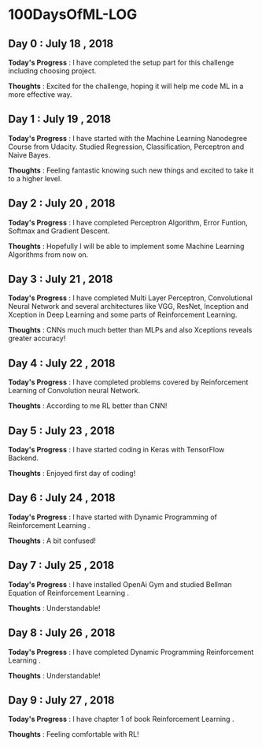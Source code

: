 # 100DaysOfML-LOG
## Day 0 : July 18 , 2018
 
**Today's Progress** : I have completed the setup part for this challenge including choosing project.

**Thoughts** : Excited for the challenge, hoping it will help me code ML in a more effective way.

## Day 1 : July 19 , 2018
 
**Today's Progress** : I have started with the Machine Learning Nanodegree Course from Udacity. Studied Regression, Classification, Perceptron and Naive Bayes.

**Thoughts** : Feeling fantastic knowing such new things and excited to take it to a higher level.

## Day 2 : July 20 , 2018
 
**Today's Progress** : I have completed Perceptron Algorithm, Error Funtion, Softmax and Gradient Descent.

**Thoughts** : Hopefully I will be able to implement some Machine Learning Algorithms from now on.

## Day 3 : July 21 , 2018
 
**Today's Progress** : I have completed Multi Layer Perceptron, Convolutional Neural Network and several architectures like VGG, ResNet, Inception and Xception in Deep Learning and some parts of Reinforcement Learning.

**Thoughts** : CNNs much much better than MLPs and also Xceptions reveals greater accuracy!

## Day 4 : July 22 , 2018
 
**Today's Progress** : I have completed problems covered by Reinforcement Learning of Convolution neural Network.

**Thoughts** : According to me RL better than CNN!

## Day 5 : July 23 , 2018
 
**Today's Progress** : I have started coding in Keras with TensorFlow Backend.

**Thoughts** : Enjoyed first day of coding!

## Day 6 : July 24 , 2018
 
**Today's Progress** : I have started with Dynamic Programming of Reinforcement Learning .

**Thoughts** : A bit confused!

## Day 7 : July 25 , 2018
 
**Today's Progress** : I have installed OpenAi Gym and studied Bellman Equation of Reinforcement Learning .

**Thoughts** : Understandable!

## Day 8 : July 26 , 2018
 
**Today's Progress** : I have completed Dynamic Programming Reinforcement Learning .

**Thoughts** : Understandable!

## Day 9 : July 27 , 2018
 
**Today's Progress** : I have chapter 1 of book Reinforcement Learning .

**Thoughts** : Feeling comfortable with RL!
